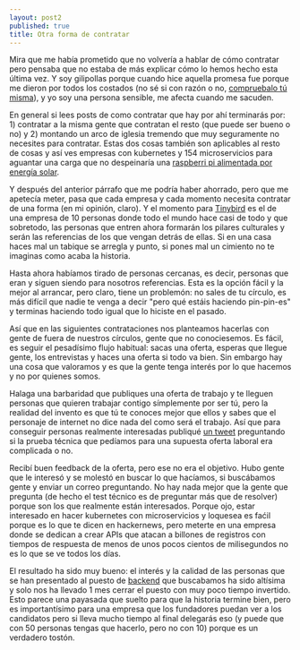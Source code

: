 ```yaml
---
layout: post2
published: true
title: Otra forma de contratar
---
```


Mira que me había prometido que no volvería a hablar de cómo contratar pero pensaba que no estaba de más explicar cómo lo hemos hecho esta última vez. Y soy gilipollas porque cuando hice aquella promesa fue porque me dieron por todos los costados (no sé si con razón o no, [compruebalo tú misma](http://javisantana.com/2017/11/02/hiring-en-un-startup.html)), y yo soy una persona sensible, me afecta cuando me sacuden.

En general si lees posts de como contratar que hay por ahí terminarás por: 1) contratar a la misma gente que contratan el resto (que puede ser bueno o no) y 2) montando un arco de iglesia tremendo que muy seguramente no necesites para contratar. Estas dos cosas también son aplicables al resto de cosas y así ves empresas con kubernetes y 154 microservicios para aguantar una carga que no despeinaría una [raspberri pi alimentada por energía solar](https://solar.lowtechmagazine.com/2020/01/how-sustainable-is-a-solar-powered-website.html).

Y después del anterior párrafo que me podría haber ahorrado, pero que me apetecía meter, pasa que cada empresa y cada momento necesita contratar de una forma (en mi opinión, claro). Y el momento para [Tinybird](https://tinybird.co) es el de una empresa de 10 personas donde todo el mundo hace casi de todo y que sobretodo, las personas que entren ahora formarán los pilares culturales y serán las referencias de los que vengan detrás de ellas. Si en una casa haces mal un tabique se arregla y punto, si pones mal un cimiento no te imaginas como acaba la historia.

Hasta ahora habíamos tirado de personas cercanas, es decir, personas que eran y siguen siendo para nosotros referencias. Esta es la opción fácil y la mejor al arrancar, pero claro, tiene un problemón: no sales de tu círculo, es más difícil que nadie te venga a decir "pero qué estáis haciendo pin-pin-es" y terminas haciendo todo igual que lo hiciste en el pasado.

Así que en las siguientes contrataciones nos planteamos hacerlas con gente de fuera de nuestros círculos, gente que no conociesemos. Es fácil, es seguir el pesadísimo flujo habitual: sacas una oferta, esperas que llegue gente, los entrevistas y haces una oferta si todo va bien. Sin embargo hay una cosa que valoramos y es que la gente tenga interés por lo que hacemos y no por quienes somos.

Halaga una barbaridad que publiques una oferta de trabajo y te lleguen personas que quieren trabajar contigo símplemente por ser tú, pero la realidad del invento es que tú te conoces mejor que ellos y sabes que el personaje de internet no dice nada del como será el trabajo. Así que para conseguir personas realmente interesadas publiqué [un tweet](https://twitter.com/javisantana/status/1321502927656308736) preguntando si la prueba técnica que pedíamos para una supuesta oferta laboral era complicada o no.

Recibí buen feedback de la oferta, pero ese no era el objetivo. Hubo gente que le interesó y se molestó en buscar lo que hacíamos, si buscábamos gente y enviar un correo preguntando. No hay nada mejor que la gente que pregunta (de hecho el test técnico es de preguntar más que de resolver) porque son los que realmente están interesados. Porque ojo, estar interesado en hacer kubernetes con microservicios y loquesea es faćil porque es lo que te dicen en hackernews, pero meterte en una empresa donde se dedican a crear APIs que atacan a billones de registros con tiempos de respuesta de menos de unos pocos cientos de milisegundos no es lo que se ve todos los días.

El resultado ha sido muy bueno: el interés y la calidad de las personas que se han presentado al puesto de [backend](https://www.tinybird.co/jobs/backend-developer) que buscabamos ha sido altísima y solo nos ha llevado 1 mes cerrar el puesto con muy poco tiempo invertido. Esto parece una payasada que suelto para que la historia termine bien, pero es importantísimo para una empresa que los fundadores puedan ver a los candidatos pero si lleva mucho tiempo al final delegarás eso (y puede que con 50 personas tengas que hacerlo, pero no con 10) porque es un verdadero tostón.







